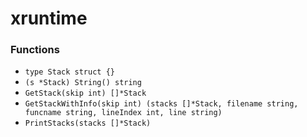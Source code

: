 # xruntime

### Functions

+ `type Stack struct {}`
+ `(s *Stack) String() string`
+ `GetStack(skip int) []*Stack`
+ `GetStackWithInfo(skip int) (stacks []*Stack, filename string, funcname string, lineIndex int, line string)`
+ `PrintStacks(stacks []*Stack)`
